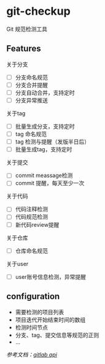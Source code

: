 # git-checkup

Git 规范检测工具

## Features

关于分支
- [ ] 分支命名规范
- [ ] 分支合并提醒
- [ ] 分支自动合并，支持定时
- [ ] 分支异常推送

关于tag
- [ ] 批量生成分支，支持定时
- [ ] tag 命名规范
- [ ] tag 检测与提醒（发版半日后）
- [ ] 批量生成tag，支持定时

关于提交
- [ ] commit meassage检测
- [ ] commit 提醒，每天至少一次

关于代码
- [ ] 代码注释检测
- [ ] 代码规范检测
- [ ] 新代码review提醒

关于仓库
- [ ] 仓库命名规范

关于user
- [ ] user账号信息检测，异常提醒
 

## configuration

- 需要检测的项目列表
- 项目迭代开始结束时间的数组
- 检测时间节点
- 分支、tag、提交信息等规范的正则
- ...


*参考文档：[gitlab api](http://10.211.62.41:8081/help/api/README.md)*